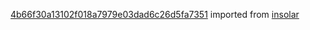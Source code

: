 [4b66f30a13102f018a7979e03dad6c26d5fa7351](https://github.com/insolar/insolar/commit/4b66f30a13102f018a7979e03dad6c26d5fa7351) imported from [insolar](https://github.com/insolar/insolar)
